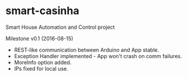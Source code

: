 # smart-casinha
Smart House Automation and Control project

Milestone v0.1 (2016-08-15)
- REST-like communication between Arduino and App stable.
- Exception Handler implemented - App won't crash on comm failures.
- MoreInfo option added.
- IPs fixed for local use.
